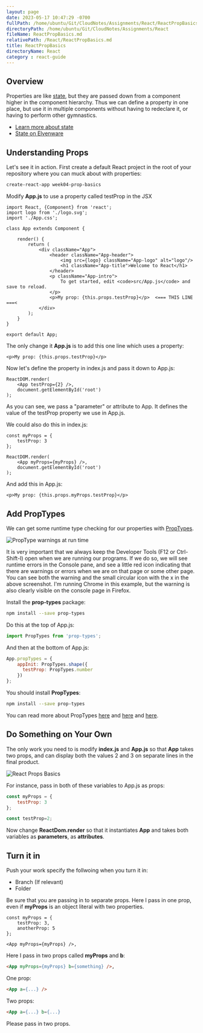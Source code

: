 ```yaml
---
layout: page
date: 2023-05-17 10:47:29 -0700
fullPath: /home/ubuntu/Git/CloudNotes/Assignments/React/ReactPropBasics.md
directoryPath: /home/ubuntu/Git/CloudNotes/Assignments/React
fileName: ReactPropBasics.md
relativePath: /React/ReactPropBasics.md
title: ReactPropBasics
directoryName: React
category : react-guide
---
```


## Overview

Properties are like [state][state], but they are passed down from a component higher in the component hierarchy. Thus we can define a property in one place, but use it in multiple components without having to redeclare it, or having to perform other gymnastics.

- [Learn more about state][sr]
- [State on Elvenware][state]

## Understanding Props

Let's see it in action. First create a default React project in the root of your repository where you can muck about with properties:

```bash
create-react-app week04-prop-basics
```

Modify **App.js** to use a property called testProp in the JSX

```javscript
import React, {Component} from 'react';
import logo from './logo.svg';
import './App.css';

class App extends Component {

    render() {
        return (
            <div className="App">
                <header className="App-header">
                    <img src={logo} className="App-logo" alt="logo"/>
                    <h1 className="App-title">Welcome to React</h1>
                </header>
                <p className="App-intro">
                    To get started, edit <code>src/App.js</code> and save to reload.
                </p>
                <p>My prop: {this.props.testProp}</p>  <=== THIS LINE ===<
            </div>
        );
    }
}

export default App;
```

The only change it **App.js** is to add this one line which uses a property:

```javscript
<p>My prop: {this.props.testProp}</p>
```

Now let's define the property in index.js and pass it down to App.js:

```javscript
ReactDOM.render(
    <App testProp={2} />,
    document.getElementById('root')
);
```

As you can see, we pass a "parameter" or attribute to App. It defines the value of the testProp property we use in App.js.

We could also do this in index.js:

```javscript
const myProps = {
    testProp: 3
};

ReactDOM.render(
    <App myProps={myProps} />,
    document.getElementById('root')
);
```

And add this in App.js:

```javscript
<p>My prop: {this.props.myProps.testProp}</p>
```

## Add PropTypes

We can get some runtime type checking for our properties with [PropTypes][ptrt].

![PropType warnings at run time][ptwrt]

It is very important that we always keep the Developer Tools (F12 or Ctrl-Shift-I) open when we are running our programs. If we do so, we will see runtime errors in the Console pane, and see a little red icon indicating that there are warnings or errors when we are on that page or some other page. You can see both the warning and the small circular icon with the x in the above screenshot. I'm running Chrome in this example, but the warning is also clearly visible on the console page in Firefox.

Install the **prop-types** package:

```bash
npm install --save prop-types
```
Do this at the top of App.js:

```javascript
import PropTypes from 'prop-types';
```

And then at the bottom of App.js:

```javascript
App.propTypes = {
    appInit: PropTypes.shape({
      testProp: PropTypes.number
    })
};
```

You should install **PropTypes**:

```bash
npm install --save prop-types
```

You can read more about PropTypes [here][aa] and [here][ab] and [here][ac].

[aa]: http://www.ccalvert.net/books/CloudNotes/Assignments/React/ReactPropsEsLint.html#proptypes
[ab]: http://www.ccalvert.net/books/CloudNotes/Assignments/React/ReactProps.html#proptypes
[ac]: https://reactjs.org/docs/typechecking-with-proptypes.html


## Do Something on Your Own

The only work you need to is modify **index.js** and **App.js** so that **App** takes two props, and can display both the values 2 and 3 on separate lines in the final product.

![React Props Basics][rpb]

[rpb]: https://s3.amazonaws.com/bucket01.elvenware.com/images/react-props-basics.png

For instance, pass in both of these variables to App.js as props:

```javascript
const myProps = {
    testProp: 3
};

const testProp=2;
```

Now change **ReactDom.render** so that it instantiates **App** and takes both variables as **parameters**, as **attributes**.

## Turn it in

Push your work specify the follwoing when you turn it in:

- Branch (If relevant)
- Folder

Be sure that you are passing in to separate props. Here I pass in one prop, even if **myProps** is an object literal with two properties.

```javscript
const myProps = {
    testProp: 3,
    anotherProp: 5
};

<App myProps={myProps} />,
```

Here I pass in two props called **myProps** and **b**:

```html
<App myProps={myProps} b={something} />,
```

One prop:

```html
<App a={...} />
```

Two props:

```html
<App a={...} b={...}
```

Please pass in two props.

[ptrt]: https://github.com/facebook/prop-types

[ptwrt]: https://s3.amazonaws.com/bucket01.elvenware.com/images/prop-types-runtime.png

[state]: http://www.elvenware.com/charlie/development/web/JavaScript/JavaScriptReact.html#state

[sr]: https://daveceddia.com/visual-guide-to-state-in-react/
